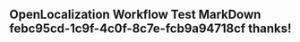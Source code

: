 <properties
ms.topic="hero-topic"
ms.test1="hero-topic"
ms.test2="test"/>


## OpenLocalization Workflow Test MarkDown febc95cd-1c9f-4c0f-8c7e-fcb9a94718cf thanks!



<!--HONumber=Aug16_HO1-->


